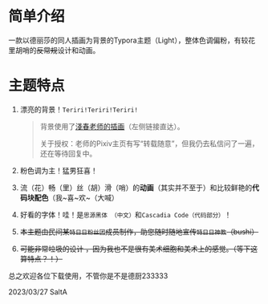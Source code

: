 # 简单介绍

一款以德丽莎的同人插画为背景的Typora主题（Light），整体色调偏粉，有较花里胡哨的~~反常规~~设计和动画。



# 主题特点

1. 漂亮的背景！`Teriri!Teriri!Teriri!`

    > 背景使用了[淺春老师的插画](https://www.pixiv.net/artworks/73572009)（左侧链接直达）。
    >
    > 关于授权：老师的Pixiv主页有写“转载随意”，但我仍去私信问了一遍，还在等待回复中。

2. 粉色调为主！猛男狂喜！

3. 流（花）畅（里）丝（胡）滑（哨）的**动画**（其实并不至于）和比较鲜艳的**代码块配色**（我~喜~欢~（大喊）

4. 好看的字体！哇！是`思源黑体 （中文）`和`Cascadia Code（代码部分）`！

5. ~~本主题由民间某`特日日粉丝团`成员制作，助您随时随地宣传`特日日神教`（bushi）~~

6. ~~可能非常垃圾的设计 ，因为我也不是很有美术细胞和美术上的感觉。（等下这算特点？！）~~

总之欢迎各位下载使用，不管你是不是德厨233333


2023/03/27 SaltA
